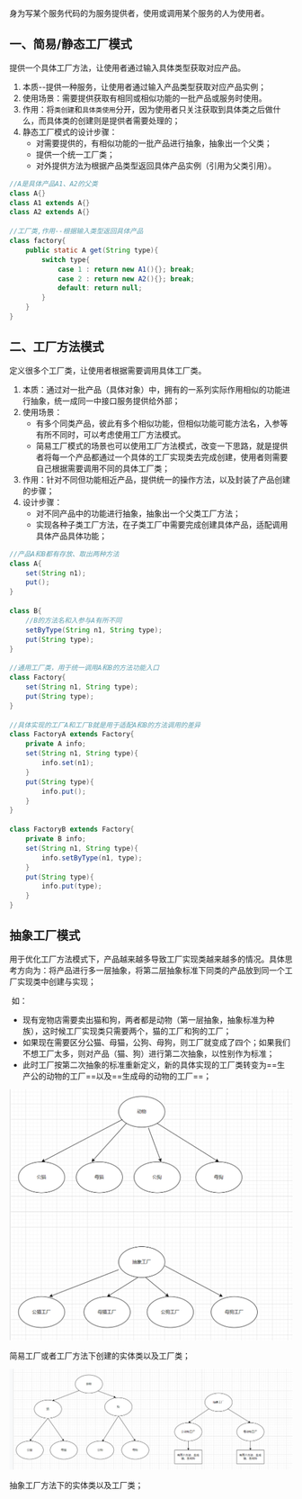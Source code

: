 身为写某个服务代码的为服务提供者，使用或调用某个服务的人为使用者。

## 一、简易/静态工厂模式

提供一个具体工厂方法，让使用者通过输入具体类型获取对应产品。

1. 本质--提供一种服务，让使用者通过输入产品类型获取对应产品实例；
2. 使用场景：需要提供获取有相同或相似功能的一批产品或服务时使用。
3. 作用：将`类创建`和`具体类使用`分开，因为使用者只关注获取到具体类之后做什么，而具体类的创建则是提供者需要处理的；
4. 静态工厂模式的设计步骤：
   * 对需要提供的，有相似功能的一批产品进行抽象，抽象出一个父类；
   * 提供一个统一工厂类；
   * 对外提供方法为根据产品类型返回具体产品实例（引用为父类引用）。

```java
//A是具体产品A1、A2的父类
class A{}
class A1 extends A{}
class A2 extends A{}

//工厂类,作用--根据输入类型返回具体产品
class factory{
    public static A get(String type){
        switch type{
            case 1 : return new A1(){}; break;
            case 2 : return new A2(){}; break;
            default: return null;
        }
    }
}
```

## 二、工厂方法模式

定义很多个工厂类，让使用者根据需要调用具体工厂类。

1. 本质：通过对一批产品（具体对象）中，拥有的一系列实际作用相似的功能进行抽象，统一成同一中接口服务提供给外部；
2. 使用场景：
   * 有多个同类产品，彼此有多个相似功能，但相似功能可能方法名，入参等有所不同时，可以考虑使用工厂方法模式。
   * 简易工厂模式的场景也可以使用工厂方法模式，改变一下思路，就是提供者将每一个产品都通过一个具体的工厂实现类去完成创建，使用者则需要自己根据需要调用不同的具体工厂类；
3. 作用：针对不同但功能相近产品，提供统一的操作方法，以及封装了产品创建的步骤；
4. 设计步骤：
   * 对不同产品中的功能进行抽象，抽象出一个父类工厂方法；
   * 实现各种子类工厂方法，在子类工厂中需要完成创建具体产品，适配调用具体产品具体功能；

``` java
//产品A和B都有存放、取出两种方法
class A{
    set(String n1);
    put();
}

class B{
    //B的方法名和入参与A有所不同
    setByType(String n1, String type);
    put(String type);
}

//通用工厂类，用于统一调用A和B的方法功能入口
class Factory{
    set(String n1, String type);
    put(String type);
}

//具体实现的工厂A和工厂B就是用于适配A和B的方法调用的差异
class FactoryA extends Factory{
    private A info;
    set(String n1, String type){
        info.set(n1);
    }
    put(String type){
        info.put();
    }
}

class FactoryB extends Factory{
    private B info;
    set(String n1, String type){
        info.setByType(n1, type);
    }
    put(String type){
        info.put(type);
    }
}
```



## 抽象工厂模式

​	用于优化工厂方法模式下，产品越来越多导致工厂实现类越来越多的情况。具体思考方向为：将产品进行多一层抽象，将第二层抽象标准下同类的产品放到同一个工厂实现类中创建与实现；

​	如：

* 现有宠物店需要卖出猫和狗，两者都是动物（第一层抽象，抽象标准为种族），这时候工厂实现类只需要两个，猫的工厂和狗的工厂；
* 如果现在需要区分公猫、母猫，公狗、母狗，则工厂就变成了四个；如果我们不想工厂太多，则对产品（猫、狗）进行第二次抽象，以性别作为标准；
* 此时工厂按第二次抽象的标准重新定义，新的具体实现的工厂类转变为==生产公的动物的工厂==以及==生成母的动物的工厂==；

![image-20220127170001522](img/image-20220127170001522.png)

简易工厂或者工厂方法下创建的实体类以及工厂类；

![image-20220127170545212](img/image-20220127170545212.png)

抽象工厂方法下的实体类以及工厂类；